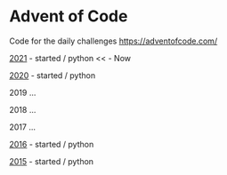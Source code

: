 # Advent of Code

Code for the daily challenges
https://adventofcode.com/

[2021](https://github.com/TragicMayhem/advent_of_code/tree/master/aoc_2021) - started / python  << - Now

[2020](https://github.com/TragicMayhem/advent_of_code/tree/master/aoc_2020) - started / python

2019 ...

2018 ...

2017 ... 

[2016](https://github.com/TragicMayhem/advent_of_code/tree/master/aoc_2016) - started / python

[2015](https://github.com/TragicMayhem/advent_of_code/tree/master/aoc_2015) - started / python
